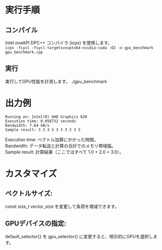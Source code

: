 # 実行手順
## コンパイル
Intel oneAPI DPC++ コンパイラ (icpx) を使用します。  
```icpx -fsycl -fsycl-targets=nvptx64-nvidia-cuda -O2 -o gpu_benchmark gpu_benchmark.cpp```
## 実行
実行してGPU性能を計測します。
./gpu_benchmark

# 出力例
```
Running on: Intel(R) UHD Graphics 620
Execution time: 0.056732 seconds
Bandwidth: 7.64 GB/s
Sample result: 3 3 3 3 3 3 3 3 3 3
```
Execution time: ベクトル加算にかかった時間。  
Bandwidth: データ転送と計算の合計でのメモリ帯域幅。  
Sample result: 計算結果（ここではすべて 1.0 + 2.0 = 3.0）。

# カスタマイズ
## ベクトルサイズ:
const size_t vector_size を変更して負荷を増減できます。
## GPUデバイスの指定:
default_selector{} を gpu_selector{} に変更すると、明示的にGPUを選択します。
